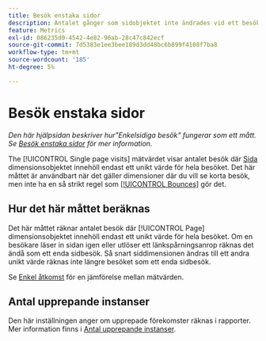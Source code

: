 ```yaml
---
title: Besök enstaka sidor
description: Antalet gånger som sidobjektet inte ändrades vid ett besök.
feature: Metrics
exl-id: 086235d0-4542-4e82-96ab-28c47c842ecf
source-git-commit: 7d5383e1ee3bee189d3dd48bc6b899f4108f7ba8
workflow-type: tm+mt
source-wordcount: '185'
ht-degree: 5%

---
```


# Besök enstaka sidor

*Den här hjälpsidan beskriver hur&quot;Enkelsidiga besök&quot; fungerar som ett mått. Se [Besök enstaka sidor](../dimensions/single-page-visits.md) för mer information.*

The [!UICONTROL Single page visits] mätvärdet visar antalet besök där [Sida](../dimensions/page.md) dimensionsobjektet innehöll endast ett unikt värde för hela besöket. Det här måttet är användbart när det gäller dimensioner där du vill se korta besök, men inte ha en så strikt regel som [[!UICONTROL Bounces]](bounces.md) gör det.

## Hur det här måttet beräknas

Det här måttet räknar antalet besök där [!UICONTROL Page] dimensionsobjektet innehöll endast ett unikt värde för hela besöket. Om en besökare läser in sidan igen eller utlöser ett länkspårningsanrop räknas det ändå som ett enda sidbesök. Så snart siddimensionen ändras till ett andra unikt värde räknas inte längre besöket som ett enda sidbesök.

Se [Enkel åtkomst](single-access.md) för en jämförelse mellan mätvärden.

## Antal upprepande instanser

Den här inställningen anger om upprepade förekomster räknas i rapporter. Mer information finns i [Antal upprepande instanser](/help/components/metrics/count-repeat-instances.md).